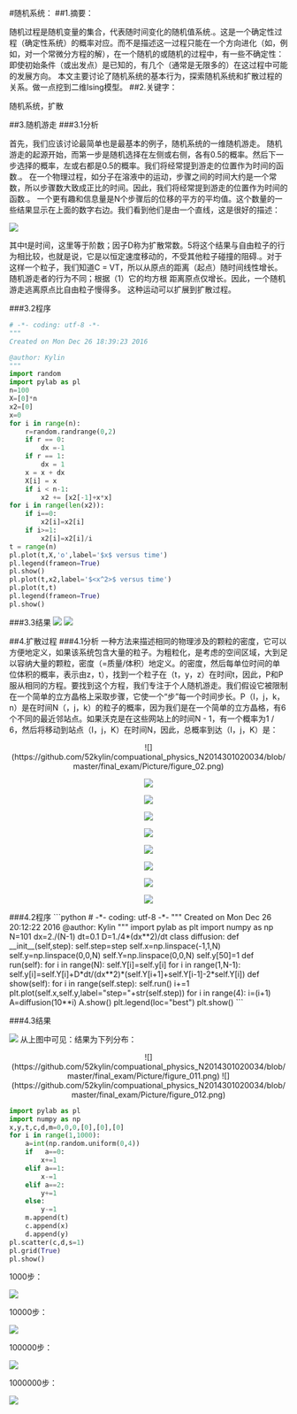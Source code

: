 #随机系统：
##1.摘要：

随机过程是随机变量的集合，代表随时间变化的随机值系统.。这是一个确定性过程（确定性系统）的概率对应。而不是描述这一过程只能在一个方向进化（如，例如，对一个常微分方程的解），在一个随机的或随机的过程中，有一些不确定性：即使初始条件（或出发点）是已知的，有几个（通常是无限多的）在这过程中可能的发展方向。
本文主要讨论了随机系统的基本行为，探索随机系统和扩散过程的关系。做一点挖到二维Ising模型。
##2.关键字：

随机系统，扩散

##3.随机游走
###3.1分析

首先，我们应该讨论最简单也是最基本的例子，随机系统的一维随机游走。
随机游走的起源开始，而第一步是随机选择在左侧或右侧，各有0.5的概率。然后下一步选择的概率，左或右都是0.5的概率。我们将经常提到游走的位置作为时间的函数.。
在一个物理过程，如分子在溶液中的运动，步骤之间的时间大约是一个常数，所以步骤数大致成正比的时间。因此，我们将经常提到游走的位置作为时间的函数.。
一个更有趣和信息量是N个步骤后的位移的平方的平均值。这个数量的一些结果显示在上面的数字右边。我们看到他们是由一个直线，这是很好的描述：

![](https://github.com/52kylin/compuational_physics_N2014301020034/blob/master/final_exam/Picture/figure_01.png)

其中t是时间，这里等于阶数；因子D称为扩散常数。5将这个结果与自由粒子的行为相比较，也就是说，它是以恒定速度移动的，不受其他粒子碰撞的阻碍.。对于这样一个粒子，我们知道C = VT，所以从原点的距离（起点）随时间线性增长。随机游走者的行为不同；根据（1）它的均方根
距离原点仅增长。因此，一个随机游走逃离原点比自由粒子慢得多。
这种运动可以扩展到扩散过程。

###3.2程序

```python
# -*- coding: utf-8 -*-
"""
Created on Mon Dec 26 18:39:23 2016

@author: Kylin
"""
import random
import pylab as pl
n=100
X=[0]*n
x2=[0]
x=0
for i in range(n):
    r=random.randrange(0,2)
    if r == 0:
        dx =-1
    if r == 1:
        dx = 1
    x = x + dx
    X[i] = x
    if i < n-1:
        x2 += [x2[-1]+x*x]
for i in range(len(x2)):
    if i==0:
        x2[i]=x2[i]
    if i>=1:
        x2[i]=x2[i]/i
t = range(n)
pl.plot(t,X,'o',label='$x$ versus time')
pl.legend(frameon=True)
pl.show()
pl.plot(t,x2,label='$<x^2>$ versus time')
pl.plot(t,t)
pl.legend(frameon=True)
pl.show()
```
###3.3结果
![](https://github.com/52kylin/compuational_physics_N2014301020034/blob/master/final_exam/Picture/figure_6.png)
![](https://github.com/52kylin/compuational_physics_N2014301020034/blob/master/final_exam/Picture/figure_7.png)

##4.扩散过程
###4.1分析
一种方法来描述相同的物理涉及的颗粒的密度，它可以方便地定义，如果该系统包含大量的粒子。为粗粒化，是考虑的空间区域，大到足以容纳大量的颗粒，密度（=质量/体积）地定义。的密度，然后每单位时间的单位体积的概率，表示由z，t），找到一个粒子在（t，y，z）在时间t，因此，P和P服从相同的方程。要找到这个方程，我们专注于个人随机游走。我们假设它被限制在一个简单的立方晶格上采取步骤，它使一个“步”每一个时间步长。P（I，j，k，n）是在时间N（，j，k）的粒子的概率，因为我们是在一个简单的立方晶格，有6个不同的最近邻站点。如果沃克是在这些网站上的时间N - 1，有一个概率为1 / 6，然后将移动到站点（I，j，K）在时间N，因此，总概率到达（I，j，K）是：
   <div align=center>
![](https://github.com/52kylin/compuational_physics_N2014301020034/blob/master/final_exam/Picture/figure_02.png)

![](https://github.com/52kylin/compuational_physics_N2014301020034/blob/master/final_exam/Picture/figure_03.png)

![](https://github.com/52kylin/compuational_physics_N2014301020034/blob/master/final_exam/Picture/figure_04.png)

![](https://github.com/52kylin/compuational_physics_N2014301020034/blob/master/final_exam/Picture/figure_05.png)

![](https://github.com/52kylin/compuational_physics_N2014301020034/blob/master/final_exam/Picture/figure_06.png)

![](https://github.com/52kylin/compuational_physics_N2014301020034/blob/master/final_exam/Picture/figure_07.png)

![](https://github.com/52kylin/compuational_physics_N2014301020034/blob/master/final_exam/Picture/figure_08.png)

![](https://github.com/52kylin/compuational_physics_N2014301020034/blob/master/final_exam/Picture/figure_09.png)

![](https://github.com/52kylin/compuational_physics_N2014301020034/blob/master/final_exam/Picture/figure_010.png)
   </div>
###4.2程序
```python
# -*- coding: utf-8 -*-
"""
Created on Mon Dec 26 20:12:22 2016
@author: Kylin
"""
import pylab as plt
import numpy as np 
N=101
dx=2./(N-1)
dt=0.1
D=1./4*(dx**2)/dt
class diffusion:
 	def __init__(self,step):
 		self.step=step
 		self.x=np.linspace(-1,1,N)
 		self.y=np.linspace(0,0,N)
 		self.Y=np.linspace(0,0,N)
 		self.y[50]=1
 	def run(self):
 		for i in range(N):
 			self.Y[i]=self.y[i]
 		for i in range(1,N-1):
 			self.y[i]=self.Y[i]+D*dt/(dx**2)*(self.Y[i+1]+self.Y[i-1]-2*self.Y[i])
 	def show(self):
 		for i in range(self.step):
 			self.run()
 			i+=1
 		plt.plot(self.x,self.y,label="step="+str(self.step))
for i in range(4):
    i=(i+1)
    A=diffusion(10**i)
    A.show()
plt.legend(loc="best")
plt.show()
```

###4.3结果

![](https://github.com/52kylin/compuational_physics_N2014301020034/blob/master/final_exam/Picture/figure_5.png)
从上图中可见：结果为下列分布：
   <div align=center>
![](https://github.com/52kylin/compuational_physics_N2014301020034/blob/master/final_exam/Picture/figure_011.png)
![](https://github.com/52kylin/compuational_physics_N2014301020034/blob/master/final_exam/Picture/figure_012.png)
   </div>


```python
import pylab as pl
import numpy as np
x,y,t,c,d,m=0,0,0,[0],[0],[0]
for i in range(1,1000):
    a=int(np.random.uniform(0,4))
    if   a==0:
        x+=1
    elif a==1:
        x-=1
    elif a==2:
        y+=1
    else:
        y-=1
    m.append(t)
    c.append(x)
    d.append(y) 
pl.scatter(c,d,s=1)
pl.grid(True)
pl.show()
```



1000步：

![](https://github.com/52kylin/compuational_physics_N2014301020034/blob/master/final_exam/Picture/figure_4.png)

10000步：

![](https://github.com/52kylin/compuational_physics_N2014301020034/blob/master/final_exam/Picture/figure_3.png)

100000步：

![](https://github.com/52kylin/compuational_physics_N2014301020034/blob/master/final_exam/Picture/figure_2.png)

1000000步：

![](https://github.com/52kylin/compuational_physics_N2014301020034/blob/master/final_exam/Picture/figure_1.png)
